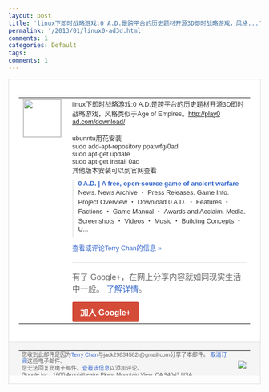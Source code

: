 ```yaml
---
layout: post
title: 'linux下即时战略游戏:0 A.D.是跨平台的历史题材开源3D即时战略游戏，风格...'
permalink: '/2013/01/linux0-ad3d.html'
comments: 1
categories: Default
tags: 
comments: 1
---
```

<!-- X-Notifications: 1:0cd9da9fd0000000 -->

<div style="border:solid 1px #dfdfdf;color:#686868;font:13px Arial"><div style="background-color:#fff;padding:20px;"><table cellpadding="0" cellspacing="0"><tr><td style="padding-right:15px;vertical-align:top"><a href="https://plus.google.com/_/notifications/emlink?emr=14900066512970582018&amp;emid=CODW0ITIzrQCFQFwTAodrSQAAA&amp;path=%2F108643996575278738906&amp;dt=1357297722078&amp;uob=8"><img height="75" src="https://lh3.googleusercontent.com/-KKRGTyJ5Bl0/AAAAAAAAAAI/AAAAAAAAtnY/R4QEWIp3Ur0/s75-c-k-a/photo.jpg" style="border:solid 1px #cccccc;" width="75"/></a></td><td style="width:578px;color:#333;font:13px Arial;vertical-align:top"><div style="padding-bottom:10px">linux下即时战略游戏:0 A.D.是跨平台的历史题材开源3D即时战<wbr/>略游戏，风格类似于Age of Empires。<a class="ot-anchor" href="http://play0ad.com/download/">http://play0<wbr/>ad.com/download/</a><br/><br/>ubun<wbr/>ntu用花安装<br/>sudo add-apt-repository ppa:wfg/0ad<br/>sudo apt-get update<br/>sudo apt-get install 0ad<br/>其他版本安装可以到官网查看</div><div style="margin-bottom:10px;padding-left:10px; border-left:2px solid #EAEAEA"><span style="margin-right:5px"><a href="http://play0ad.com/download/" style="color:#3366CC;text-decoration:none"><span style="font-weight:bold">0 A.D. | A free, open-source game of ancient warfare</span></a><div style="padding-bottom:10px">News. News Archive ・ Press Releases. Game Info. Project Overview ・ Download 0 A.D. ・ Features ・ Factions ・ Game Manual ・ Awards and Acclaim. Media. Screenshots ・ Videos ・ Music ・ Building Concepts ・ U...</div></span></div><a href="https://plus.google.com/_/notifications/emlink?emr=14900066512970582018&amp;emid=CODW0ITIzrQCFQFwTAodrSQAAA&amp;path=%2F108643996575278738906%2Fposts%2FUpf2PW51cQL%3Fgpinv%3DAMIXal8vm47kCEeklKd2r5syIqsVD7ZK0hRTIYRMBAQSCTAdPYQdoBcPbAIlhr6A5ovhQpW8YwE2bXB8mJJE1NyL79xN-Plgm2ngRQEg4B87CRMwmV2zGGg&amp;dt=1357297722078&amp;uob=8" style="color:#3366CC;text-decoration:none">查看或评论Terry Chan的信息 »</a><div style="margin-top:20px;border-top:solid 1px #dfdfdf"><div style="padding:15px 0;color:#686868;font:16px Arial">有了 Google+，在网上分享内容就如同现实生活中一般。 <a href="http://www.google.com/+/learnmore/" style="color:#3366CC;text-decoration:none">了解详情</a>。</div><a href="https://plus.google.com/_/notifications/emlink?emr=14900066512970582018&amp;emid=CODW0ITIzrQCFQFwTAodrSQAAA&amp;path=%2F%3Fgpinv%3DAMIXal8vm47kCEeklKd2r5syIqsVD7ZK0hRTIYRMBAQSCTAdPYQdoBcPbAIlhr6A5ovhQpW8YwE2bXB8mJJE1NyL79xN-Plgm2ngRQEg4B87CRMwmV2zGGg&amp;dt=1357297722078&amp;uob=8" style="display:inline-block;padding:7px 15px;background-color:#d44b38; color:#fff;font-size:16px; font-weight:bold;border-radius:2px;-webkit-border-radius:2px; -moz-border-radius:2px;border:solid 1px #c43b28; white-space:nowrap;text-decoration:none">加入 Google+</a></div></td></tr></table></div><div style="border-top:solid 1px #dfdfdf;padding:0 20px; background-color:#f5f5f5"><table cellpadding="0" cellspacing="0" style="height:50px"><tbody><tr><td style="vertical-align:middle;width:100%; color:#636363;font:11px Arial; line-height:120%">您收到此邮件是因为<a href="https://plus.google.com/_/notifications/emlink?emr=14900066512970582018&amp;emid=CODW0ITIzrQCFQFwTAodrSQAAA&amp;path=%2F108643996575278738906%3Fgpinv%3DAMIXal8vm47kCEeklKd2r5syIqsVD7ZK0hRTIYRMBAQSCTAdPYQdoBcPbAIlhr6A5ovhQpW8YwE2bXB8mJJE1NyL79xN-Plgm2ngRQEg4B87CRMwmV2zGGg&amp;dt=1357297722078&amp;uob=8" style="color:#3366CC;text-decoration:none">Terry Chan</a>与jack29834582t@gmail.com分享了本邮件。 <a href="https://plus.google.com/_/notifications/emlink?emr=14900066512970582018&amp;emid=CODW0ITIzrQCFQFwTAodrSQAAA&amp;path=%2F_%2Fnonplus%2Femailsettings%3Fgpinv%3DAMIXal8vm47kCEeklKd2r5syIqsVD7ZK0hRTIYRMBAQSCTAdPYQdoBcPbAIlhr6A5ovhQpW8YwE2bXB8mJJE1NyL79xN-Plgm2ngRQEg4B87CRMwmV2zGGg%26est%3DADH5u8UA1R0G33BtUxxWSOozy8NCaAoFVX3RiTt9V15hBJ97_wZ-fM3uGjUliEgZU7OLOXCvl9PRR76sy5hk54TZh-Z9JKDVRyysrAJ23REDObOWvsIapAe5AQ8xNUqjZxneVStZ_WNxnDTXjUaGuaczJJfTBAcSxQ&amp;dt=1357297722078&amp;uob=8" style="color:#3366CC;text-decoration:none">取消订阅</a>这些电子邮件。<br/>您无法回复此电子邮件。<a href="https://plus.google.com/_/notifications/emlink?emr=14900066512970582018&amp;emid=CODW0ITIzrQCFQFwTAodrSQAAA&amp;path=%2F108643996575278738906%2Fposts%2FUpf2PW51cQL%3Fgpinv%3DAMIXal8vm47kCEeklKd2r5syIqsVD7ZK0hRTIYRMBAQSCTAdPYQdoBcPbAIlhr6A5ovhQpW8YwE2bXB8mJJE1NyL79xN-Plgm2ngRQEg4B87CRMwmV2zGGg&amp;dt=1357297722078&amp;uob=8" style="color:#3366CC;text-decoration:none">查看该信息</a>以添加评论。<br/>Google Inc., 1600 Amphitheatre Pkwy, Mountain View, CA 94043 USA<br/></td><td><img src="https://ssl.gstatic.com/s2/oz/images/notifications/logo/google-plus-6617a72bb36cc548861652780c9e6ff1.png"/></td></tr></tbody></table></div></div>